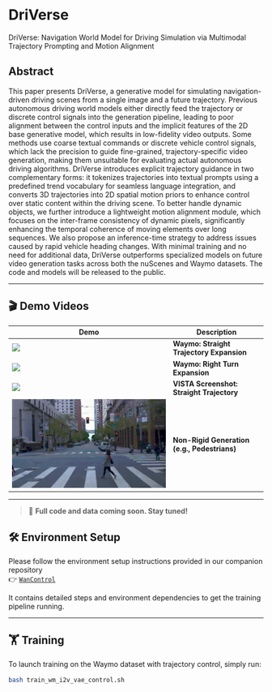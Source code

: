 # DriVerse
DriVerse: Navigation World Model for Driving Simulation via Multimodal Trajectory Prompting and Motion Alignment

## Abstract
This paper presents DriVerse, a generative model for simulating navigation-driven driving scenes from a single image and a future trajectory. Previous autonomous driving world models either directly feed the trajectory or discrete control signals into the generation pipeline, leading to poor alignment between the control inputs and the implicit features of the 2D base generative model, which results in low-fidelity video outputs. Some methods use coarse textual commands or discrete vehicle control signals, which lack the precision to guide fine-grained, trajectory-specific video generation, making them unsuitable for evaluating actual autonomous driving algorithms. DriVerse introduces explicit trajectory guidance in two complementary forms: it tokenizes trajectories into textual prompts using a predefined trend vocabulary for seamless language integration, and converts 3D trajectories into 2D spatial motion priors to enhance control over static content within the driving scene. To better handle dynamic objects, we further introduce a lightweight motion alignment module, which focuses on the inter-frame consistency of dynamic pixels, significantly enhancing the temporal coherence of moving elements over long sequences.
We also propose an inference-time strategy to address issues caused by rapid vehicle heading changes.
With minimal training and no need for additional data, DriVerse outperforms specialized models on future video generation tasks across both the nuScenes and Waymo datasets. The code and models will be released to the public.

---

## 🎬 Demo Videos

| Demo | Description |
|------|-------------|
| ![](assets/demo_straight_waymo.gif) | **Waymo: Straight Trajectory Expansion**  |
| ![](assets/demo_turn_right_waymo.gif) | **Waymo: Right Turn Expansion**  |
| ![](assets/vista_trajectory_screenshot.gif) | **VISTA Screenshot: Straight Trajectory**  |
| ![](assets/non_rigid_generation.gif) | **Non-Rigid Generation (e.g., Pedestrians)** |

---

> 🚧 **Full code and data coming soon. Stay tuned!**


## 🛠️ Environment Setup

Please follow the environment setup instructions provided in our companion repository  
👉 [`WanControl`](https://github.com/shalfun/WanControl)

It contains detailed steps and environment dependencies to get the training pipeline running.

---

## 🏋️ Training

To launch training on the Waymo dataset with trajectory control, simply run:

```bash
bash train_wm_i2v_vae_control.sh
